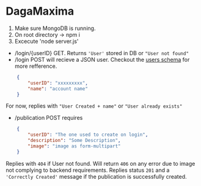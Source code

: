 # DagaMaxima

1. Make sure MongoDB is running.
2. On root directory -> npm i
3. Excecute 'node server.js'

- /login/{userID} GET. Returns ```'User'``` stored in DB or ```"User not found"```
- /login POST will recieve a JSON user. Checkout the [users schema](https://github.com/LaBandaDelFondo/DagaMaxima/blob/development/lib/schemas/userSchema.js) for more refference.
```json
    {
        "userID": "xxxxxxxxx",
        "name": "account name"
    }
```
For now, replies with ```"User Created + name"``` or ```"User already exists"```
- /publication POST requires
```json
    {
        "userID": "The one used to create on login",
        "description": "Some Description",
        "image": "image as form-multipart"
    }
```
Replies with ```404``` if User not found. Will return ```406``` on any error due to image not complying to backend requirements. 
Replies status ```201``` and a ```'Correctly Created'``` message if the publication is successfully created.
